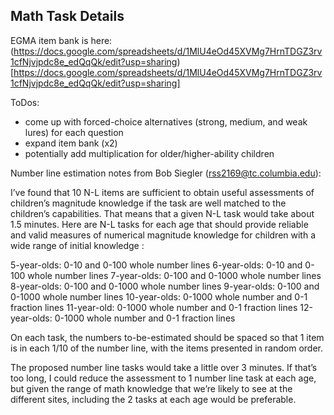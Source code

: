 ## Math Task Details

EGMA item bank is here:
(https://docs.google.com/spreadsheets/d/1MlU4eOd45XVMg7HrnTDGZ3rv1cfNjvjpdc8e_edQqQk/edit?usp=sharing)[https://docs.google.com/spreadsheets/d/1MlU4eOd45XVMg7HrnTDGZ3rv1cfNjvjpdc8e_edQqQk/edit?usp=sharing]

ToDos: 
- come up with forced-choice alternatives (strong, medium, and weak lures) for each question
- expand item bank (x2)
- potentially add multiplication for older/higher-ability children

Number line estimation notes from Bob Siegler (rss2169@tc.columbia.edu):

I’ve found that 10 N-L items are sufficient to obtain useful assessments of children’s magnitude knowledge if the task are well matched to the children’s capabilities. That means that a given N-L task would take about 1.5 minutes. Here are N-L tasks for each age that should provide reliable and valid measures of numerical magnitude knowledge for children with a wide range of initial knowledge :

5-year-olds: 0-10 and 0-100 whole number lines
6-year-olds:  0-10 and  0-100 whole number lines
7-year-olds: 0-100 and 0-1000 whole number lines
8-year-olds: 0-100 and 0-1000 whole number lines
9-year-olds: 0-100 and  0-1000 whole number lines
10-year-olds: 0-1000 whole number and 0-1 fraction lines
11-year-old: 0-1000 whole number and 0-1 fraction lines
12-year-olds: 0-1000 whole number and 0-1 fraction lines

On each task, the numbers to-be-estimated should be spaced so that 1 item is in each 1/10 of the number line, with the items presented in random order.

The proposed number line tasks would take a little over 3 minutes. If that’s too long, I could reduce the assessment to 1 number line task at each age, but given the range of math knowledge that we’re likely to see at the different sites, including the 2 tasks at each age would be preferable.